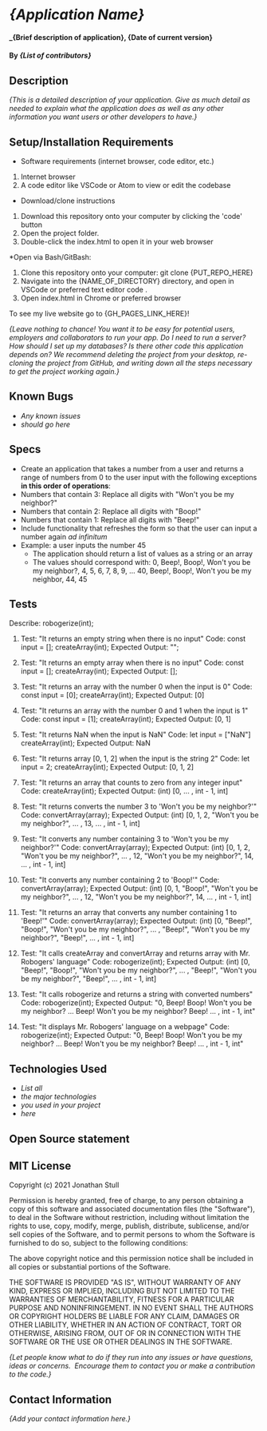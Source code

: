 # _{Application Name}_

#### _{Brief description of application}, {Date of current version}

#### By _**{List of contributors}**_

## Description

_{This is a detailed description of your application. Give as much detail as needed to explain what the application does as well as any other information you want users or other developers to have.}_

## Setup/Installation Requirements

* Software requirements (internet browser, code editor, etc.)
1. Internet browser
2. A code editor like VSCode or Atom to view or edit the codebase

* Download/clone instructions
1. Download this repository onto your computer by clicking the 'code' button
2. Open the project folder.
3. Double-click the index.html to open it in your web browser

*Open via Bash/GitBash:
1. Clone this repository onto your computer: git clone {PUT_REPO_HERE}
2. Navigate into the {NAME_OF_DIRECTORY}  directory, and open in VSCode or preferred text editor code .
3. Open index.html in Chrome or preferred browser

To see my live website go to {GH_PAGES_LINK_HERE}!

_{Leave nothing to chance! You want it to be easy for potential users, employers and collaborators to run your app. Do I need to run a server? How should I set up my databases? Is there other code this application depends on? We recommend deleting the project from your desktop, re-cloning the project from GitHub, and writing down all the steps necessary to get the project working again.}_

## Known Bugs

* _Any known issues_
* _should go here_

## Specs

* Create an application that takes a number from a user and returns a range of numbers from 0 to the user input with the following exceptions **in this order of operations**:
* Numbers that contain 3: Replace all digits with "Won't you be my neighbor?"
* Numbers that contain 2: Replace all digits with "Boop!"
* Numbers that contain 1: Replace all digits with "Beep!"
* Include functionality that refreshes the form so that the user can input a number again _ad infinitum_
* Example: a user inputs the number 45
  * The application should return a list of values as a string or an array
  * The values should correspond with: 0, Beep!, Boop!, Won't you be my neighbor?, 4, 5, 6, 7, 8, 9, ... 40, Beep!, Boop!, Won't you be my neighbor, 44, 45


## Tests

Describe: robogerize(int);
  1. Test: "It returns an empty string when there is no input"
  Code:
  const input = [];
  createArray(int);
  Expected Output: "";

  2. Test: "It returns an empty array when there is no input"
  Code:
  const input = [];
  createArray(int);
  Expected Output: [];

  3. Test: "It returns an array with the number 0 when the input is 0"
  Code:
  const input = [0];
  createArray(int);
  Expected Output: [0]

  4. Test: "It returns an array with the number 0 and 1 when the input is 1"
  Code:
  const input = [1];
  createArray(int);
  Expected Output: [0, 1]

  5. Test: "It returns NaN when the input is NaN"
  Code:
  let input = ["NaN"]
  createArray(int);
  Expected Output: NaN

  6. Test: "It returns array [0, 1, 2] when the input is the string 2"
  Code:
  let input = 2;
  createArray(int);
  Expected Output: [0, 1, 2]

  7. Test: "It returns an array that counts to zero from any integer input"
  Code:
  createArray(int);
  Expected Output: (int) [0, ... , int - 1, int]

  8. Test: "It returns converts the number 3 to 'Won't you be my neighbor?'"
  Code:
  convertArray(array);
  Expected Output: (int) [0, 1, 2, "Won't you be my neighbor?", ... , 13, ... , int - 1, int]

  9. Test: "It converts any number containing 3 to 'Won't you be my neighbor?'"
  Code:
  convertArray(array);
  Expected Output: (int) [0, 1, 2, "Won't you be my neighbor?", ... , 12, "Won't you be my neighbor?", 14, ... , int - 1, int]

  10. Test: "It converts any number containing 2 to 'Boop!'"
  Code:
  convertArray(array);
  Expected Output: (int) [0, 1, "Boop!", "Won't you be my neighbor?", ... , 12, "Won't you be my neighbor?", 14, ... , int - 1, int]

  11. Test: "It returns an array that converts any number containing 1 to 'Beep!'"
  Code:
  convertArray(array);
  Expected Output: (int) [0, "Beep!", "Boop!", "Won't you be my neighbor?", ... , "Beep!", "Won't you be my neighbor?", "Beep!", ... , int - 1, int]

  12. Test: "It calls createArray and convertArray and returns array with Mr. Robogers' language"
  Code:
  robogerize(int);
  Expected Output: (int) [0, "Beep!", "Boop!", "Won't you be my neighbor?", ... , "Beep!", "Won't you be my neighbor?", "Beep!", ... , int - 1, int]

  13. Test: "It calls robogerize and returns a string with converted numbers"
  Code:
  robogerize(int);
  Expected Output: "0, Beep! Boop! Won't you be my neighbor? ... Beep! Won't you be my neighbor? Beep! ... , int - 1, int"

  14. Test: "It displays Mr. Robogers' language on a webpage"
  Code:
  robogerize(int);
  Expected Output: "0, Beep! Boop! Won't you be my neighbor? ... Beep! Won't you be my neighbor? Beep! ... , int - 1, int"

## Technologies Used

* _List all_
* _the major technologies_
* _you used in your project_
* _here_

## Open Source statement



## MIT License

Copyright (c) 2021 Jonathan Stull

Permission is hereby granted, free of charge, to any person obtaining a copy of this software and associated documentation files (the "Software"), to deal in the Software without restriction, including without limitation the rights to use, copy, modify, merge, publish, distribute, sublicense, and/or sell copies of the Software, and to permit persons to whom the Software is furnished to do so, subject to the following conditions:

The above copyright notice and this permission notice shall be included in all copies or substantial portions of the Software.

THE SOFTWARE IS PROVIDED "AS IS", WITHOUT WARRANTY OF ANY KIND, EXPRESS OR IMPLIED, INCLUDING BUT NOT LIMITED TO THE WARRANTIES OF MERCHANTABILITY, FITNESS FOR A PARTICULAR PURPOSE AND NONINFRINGEMENT. IN NO EVENT SHALL THE AUTHORS OR COPYRIGHT HOLDERS BE LIABLE FOR ANY CLAIM, DAMAGES OR OTHER LIABILITY, WHETHER IN AN ACTION OF CONTRACT, TORT OR OTHERWISE, ARISING FROM,
OUT OF OR IN CONNECTION WITH THE SOFTWARE OR THE USE OR OTHER DEALINGS IN THE SOFTWARE.

_{Let people know what to do if they run into any issues or have questions, ideas or concerns.  Encourage them to contact you or make a contribution to the code.}_

## Contact Information

_{Add your contact information here.}_